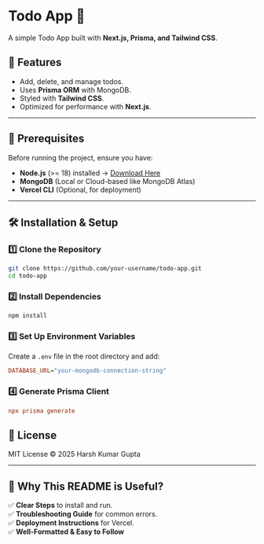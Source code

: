 # Todo App 📝

A simple Todo App built with **Next.js, Prisma, and Tailwind CSS**.

## 🚀 Features
- Add, delete, and manage todos.
- Uses **Prisma ORM** with MongoDB.
- Styled with **Tailwind CSS**.
- Optimized for performance with **Next.js**.

---

## 📌 Prerequisites
Before running the project, ensure you have:
- **Node.js** (>= 18) installed → [Download Here](https://nodejs.org/)
- **MongoDB** (Local or Cloud-based like MongoDB Atlas)
- **Vercel CLI** (Optional, for deployment)

---

## 🛠️ Installation & Setup
### 1️⃣ **Clone the Repository**
```sh
git clone https://github.com/your-username/todo-app.git
cd todo-app
```

### 2️⃣ Install Dependencies
```sh
npm install
```

### 3️⃣ Set Up Environment Variables
Create a `.env` file in the root directory and add:
```ini
DATABASE_URL="your-mongodb-connection-string"
```

### 4️⃣ Generate Prisma Client
```ini
npx prisma generate

```

## 📜 License
MIT License © 2025 Harsh Kumar Gupta

---

## 🎯 Why This README is Useful?
✅ **Clear Steps** to install and run.  
✅ **Troubleshooting Guide** for common errors.  
✅ **Deployment Instructions** for Vercel.  
✅ **Well-Formatted & Easy to Follow**  





